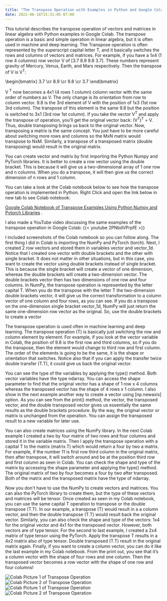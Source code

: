 ```yaml
---
title: "The Transpose Operation with Examples in Python and Google Colab"
date: 2022-06-16T15:31:05-07:00
---
```


This tutorial describes the transpose operation of vectors and matrices in linear algebra with Python examples in Google Colab. The transpose operation is a basic and simple operation in linear algebra, but it is often used in machine and deep learning. The Transpose operation is often represented by the superscript capital letter T, and it basically switches the rows and columns of vectors and matrices. For example, if you have a 1x4 (1 row 4 columns) row vector V of [3.7 8.9 9.8 3.7]. These numbers represent gravity of Mercury, Venus, Earth, and Mars respectively.  Then the transpose of V is V<sup>T</sup>: 

\begin{bmatrix} 3.7 \cr 8.9 \cr 9.8 \cr 3.7 \end{bmatrix}

V <sup>T</sup> now becomes a 4x1 (4 rows 1 column) column vector with the same order of numbers as V. The only change is its orientation from row to column vector.  9.8 is the 3rd element of V with the position of 1x3 (1st row 3rd column). The transpose of this element is the same 9.8 but the position is switched to 3x1 (3rd row 1st column). If you take the vector V<sup>T</sup> and apply the transpose of operation, you’ll get the original vector back: (V<sup>T</sup>)<sup>T</sup> = V. Thus, double transposing brings us back to the original vector. Now, transposing a matrix is the same concept. You just have to be more careful about switching more rows and columns so the MxN matrix would transpose to NxM. Similarly, a transpose of a transposed matrix (double transposing) would result in the original matrix.

You can create vector and matrix by first importing the Python Numpy and PyTorch libraries. It is better to create a row vector using the double bracket. This is because it will give us a two-dimensional array of 1 one row and n columns. When you do a transpose, it will then give us the correct dimension of n rows and 1 column.

You can take a look at the Colab notebook below to see how the transpose operation is implemented in Python. Right Click and open the link below in new tab to see Colab notebook: 

[Google Colab Notebook of Transpose Examples Using Python Numpy and Pytorch Libraries](https://colab.research.google.com/drive/1twWSeWpqJ71ARhZScozzo-AJvJdkQiTX?usp=sharing) . 

I also made a YouTube video discussing the same examples of the transpose operation in Google Colab: {{< youtube 2PNbdVPrpfE >}} 

I included screenshots of the Colab notebook so you can follow along. The first thing I did in Colab is importing the NumPy and PyTorch (torch). Next, I created 2 row vectors and stored them in variables vector and vector_1d. Notice that I created one vector with double brackets and the other with single bracket. It does not matter in other situations, but in this case, you want to create the vector using double brackets instead of single bracket. This is because the single bracket will create a vector of one dimension, whereas the double brackets will create a two-dimension vector. The double brackets vector then has two dimensions of one row and four columns. In NumPy, the transpose operation is represented by the letter capital T. When you do the transpose with the letter T the two-dimension double brackets vector, it will give us the correct transformation to a column vector of one column and four rows, as you can see. If you do a transpose on the one-dimension single bracket vector_1d, NumPy will just return the same one-dimension row vector as the original. So, use the double brackets to create a vector 

The transpose operation is used often in machine learning and deep learning. The transpose operation (T) is basically just switching the row and column element by element. For example, if you look at the vector variable in Colab, the position of 9.8 is the first row and third columns, so if you do the transpose, then the element would change to third row and first column. The order of the elements is going to be the same, it is the shape or orientation that switches. Notice also that if you can apply the transfer twice double transfer (T.T), it could give us back the original vector.

You can see the type of the variables by applying the type() method. Both vector variables have the type ndarray. You can access the shape parameter to find that the original vector has a shape of 1 row x 4 columns whereas the transposed vector has the shape of 4 rows x 1 column.  I also show in the next example another way to create a vector using [np.newaxis] option.  As you can see from the print() method, the vector, the transposed vector, and the double transposed vector gives us essentially the same results as the double brackets procedure. By the way, the original vector or matrix is unchanged from the operation. You can assign the transposed result to a new variable for later use.

You can also create matrices using the NumPy library. In the next Colab example I created a two by four matrix of two rows and four columns and stored it in the variable matrix. Then I apply the transpose operation with a capital T to the matrix (matrix.T) which would return a four by two a matrix. For example, if the number 11 is first row third column in the original matrix, then after transpose, it will switch around and be at the position third row and first column as seen in Colab.  You can check the shape and type of the matrix by accessing the shape parameter and applying the type() method. The original matrix of two by four becomes a four by two after transposed. Both of the matrix and the transposed matrix have the type of ndarray.

Now you don't have to use the NumPy to create vectors and matrices.  You can also the PyTorch library to create them, but the type of these vectors and matrices will be tensor.  Once created as seen in my Colab notebook, you can use the same capital T operation to transpose or the double transpose (T.T).  In our example, a transpose (T) would result in a a column vector, and then the double transpose (T.T) would result back the original vector. Similarly, you can also check the shape and type of the vectors: 1x4 for the original vector and 4x1 for the transposed vector. However, both vectors are of type tensor. For the second to last example, I created a 2x4 matrix of type tensor using the PyTorch. Apply the transpose T results in a 4x2 matrix also of type tensor.  Double transposed (T.T) result in the original matrix again. Finally, if you want to create a column vector, you can do it like the last example in my Colab notebook.  From the print out, you see that it’s a column vector with the shape of four rows and one column. Then the transposed vector becomes a row vector with the shape of one row and four columns!


![Colab Picture 1 of Transpose Operation](/img/transpose-01.jpg)
![Colab Picture 2 of Transpose Operation](/img/transpose-02.jpg)
![Colab Picture 1 of Transpose Operation](/img/transpose-03.jpg)
![Colab Picture 2 of Transpose Operation](/img/transpose-04.jpg)



